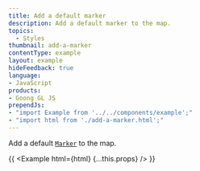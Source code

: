 ```yaml
---
title: Add a default marker
description: Add a default marker to the map.
topics:
  - Styles
thumbnail: add-a-marker
contentType: example
layout: example
hideFeedback: true
language:
- JavaScript
products:
- Goong GL JS
prependJs:
- "import Example from '../../components/example';"
- "import html from './add-a-marker.html';"
---
```


Add a default [`Marker`](/docs/javascript/markers/#marker) to the map.

{{ <Example html={html} {...this.props} /> }}
